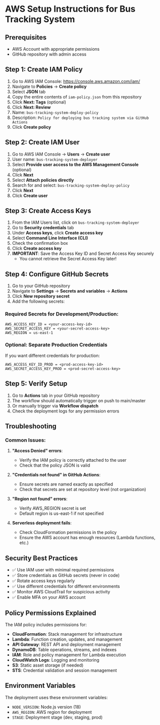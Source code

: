 # AWS Setup Instructions for Bus Tracking System

## Prerequisites
- AWS Account with appropriate permissions
- GitHub repository with admin access

## Step 1: Create IAM Policy

1. Go to AWS IAM Console: https://console.aws.amazon.com/iam/
2. Navigate to **Policies** → **Create policy**
3. Select **JSON** tab
4. Copy the entire contents of `iam-policy.json` from this repository
5. Click **Next: Tags** (optional)
6. Click **Next: Review**
7. Name: `bus-tracking-system-deploy-policy`
8. Description: `Policy for deploying bus tracking system via GitHub Actions`
9. Click **Create policy**

## Step 2: Create IAM User

1. Go to AWS IAM Console → **Users** → **Create user**
2. User name: `bus-tracking-system-deployer`
3. Select **Provide user access to the AWS Management Console** (optional)
4. Click **Next**
5. Select **Attach policies directly**
6. Search for and select: `bus-tracking-system-deploy-policy`
7. Click **Next**
8. Click **Create user**

## Step 3: Create Access Keys

1. From the IAM Users list, click on `bus-tracking-system-deployer`
2. Go to **Security credentials** tab
3. Under **Access keys**, click **Create access key**
4. Select **Command Line Interface (CLI)**
5. Check the confirmation box
6. Click **Create access key**
7. **IMPORTANT**: Save the Access Key ID and Secret Access Key securely
   - You cannot retrieve the Secret Access Key later!

## Step 4: Configure GitHub Secrets

1. Go to your GitHub repository
2. Navigate to **Settings** → **Secrets and variables** → **Actions**
3. Click **New repository secret**
4. Add the following secrets:

### Required Secrets for Development/Production:
```
AWS_ACCESS_KEY_ID = <your-access-key-id>
AWS_SECRET_ACCESS_KEY = <your-secret-access-key>
AWS_REGION = us-east-1
```

### Optional: Separate Production Credentials
If you want different credentials for production:
```
AWS_ACCESS_KEY_ID_PROD = <prod-access-key-id>
AWS_SECRET_ACCESS_KEY_PROD = <prod-secret-access-key>
```

## Step 5: Verify Setup

1. Go to **Actions** tab in your GitHub repository
2. The workflow should automatically trigger on push to main/master
3. Or manually trigger via **Workflow dispatch**
4. Check the deployment logs for any permission errors

## Troubleshooting

### Common Issues:

1. **"Access Denied" errors**:
   - Verify the IAM policy is correctly attached to the user
   - Check that the policy JSON is valid

2. **"Credentials not found" in GitHub Actions**:
   - Ensure secrets are named exactly as specified
   - Check that secrets are set at repository level (not organization)

3. **"Region not found" errors**:
   - Verify AWS_REGION secret is set
   - Default region is us-east-1 if not specified

4. **Serverless deployment fails**:
   - Check CloudFormation permissions in the policy
   - Ensure the AWS account has enough resources (Lambda functions, etc.)

## Security Best Practices

- ✅ Use IAM user with minimal required permissions
- ✅ Store credentials as GitHub secrets (never in code)
- ✅ Rotate access keys regularly
- ✅ Use different credentials for different environments
- ✅ Monitor AWS CloudTrail for suspicious activity
- ✅ Enable MFA on your AWS account

## Policy Permissions Explained

The IAM policy includes permissions for:

- **CloudFormation**: Stack management for infrastructure
- **Lambda**: Function creation, updates, and management
- **API Gateway**: REST API and deployment management
- **DynamoDB**: Table operations, streams, and indexes
- **IAM**: Role and policy management for Lambda execution
- **CloudWatch Logs**: Logging and monitoring
- **S3**: Static asset storage (if needed)
- **STS**: Credential validation and session management

## Environment Variables

The deployment uses these environment variables:
- `NODE_VERSION`: Node.js version (18)
- `AWS_REGION`: AWS region for deployment
- `STAGE`: Deployment stage (dev, staging, prod)